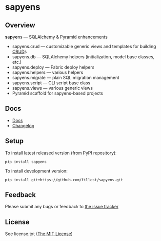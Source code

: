 # sapyens


## Overview
**s**a**p**y**e**ns — [SQLAlchemy](http://www.sqlalchemy.org/) & [Pyramid](http://www.pylonsproject.org/) enhancements

* sapyens.crud — customizable generic views and templates for building [CRUD](http://en.wikipedia.org/wiki/Create,_read,_update_and_delete)s
* sapyens.db — SQLAlchemy helpers (initialization, model base classes, etc.)
* sapyens.deploy — Fabric deploy helpers
* sapyens.helpers — various helpers
* sapyens.migrate — plain SQL migration management
* sapyens.script — CLI script base class
* sapyens.views — various generic views
* Pyramid scaffold for sapyens-based projects


## Docs
* [Docs](https://github.com/fillest/sapyens/wiki/Docs)
* [Changelog](https://github.com/fillest/sapyens/blob/master/changelog.md)


## Setup
To install latest released version (from [PyPI repository](http://pypi.python.org/pypi/sapyens)):

    pip install sapyens

To install development version:

    pip install git+https://github.com/fillest/sapyens.git


## Feedback
Please submit any bugs or feedback to [the issue tracker](https://github.com/fillest/sapyens/issues)


## License
See license.txt ([The MIT License](http://www.opensource.org/licenses/mit-license.php))
